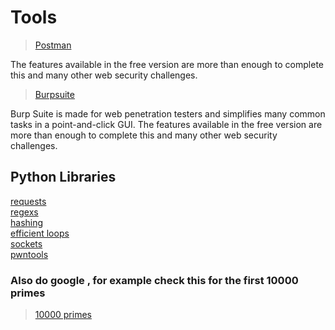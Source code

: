 ﻿# Tools

> [Postman](https://www.getpostman.com/apps)

The features available in the free version are more than enough to complete this and many other web security challenges.

> [Burpsuite](https://portswigger.net/burp/communitydownload)

Burp Suite is made for web penetration testers and simplifies many common tasks in a point-and-click GUI. The features available in the free version are more than enough to complete this and many other web security challenges.

## Python Libraries

[requests](http://docs.python-requests.org/en/master/)  
[regexs](https://docs.python.org/3/library/re.html)  
[hashing](https://docs.python.org/3/library/hashlib.html)  
[efficient loops](https://docs.python.org/3/library/itertools.html)  
[sockets](https://docs.python.org/2/library/socket.html)  
[pwntools](https://docs.pwntools.com/en/stable/)  

### Also do google , for example check this for the first 10000 primes

> [10000 primes](https://primes.utm.edu/lists/small/10000.txt) 
